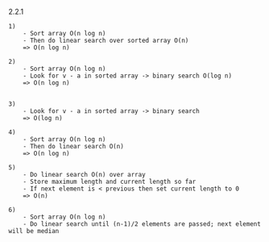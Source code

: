 2.2.1

	1)
		- Sort array O(n log n)
		- Then do linear search over sorted array O(n)
		=> O(n log n)

	2)	
		- Sort array O(n log n)
		- Look for v - a in sorted array -> binary search O(log n)
		=> O(n log n)


	3)
		- Look for v - a in sorted array -> binary search
		=> O(log n)

	4) 
		- Sort array O(n log n)
	  	- Then do linear search O(n)
		=> O(n log n)

	5)
		- Do linear search O(n) over array
		- Store maximum length and current length so far
		- If next element is < previous then set current length to 0
		=> O(n)

	6)
		- Sort array O(n log n)
		- Do linear search until (n-1)/2 elements are passed; next element will be median


